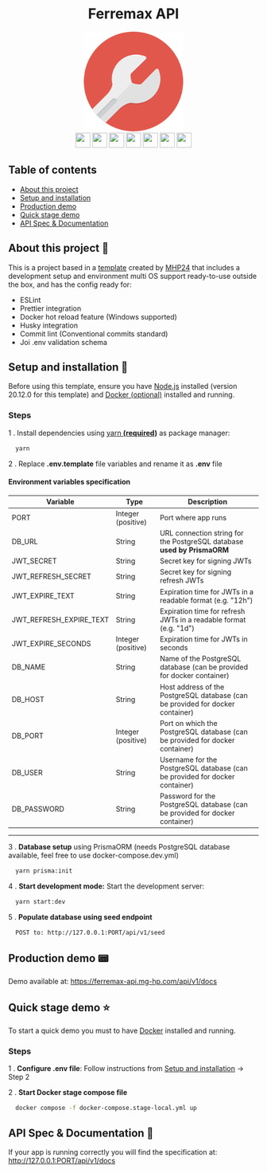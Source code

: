 <h1 align="center">Ferremax API</h1>

<div align="center">
  <a href="https://ferremax-api.mg-hp.com/api/v1/docs" target="_blank">
    <img src="ferremax-api.jpg" width="200" alt="Ferremax logo" />
  </a>

  <div align="center">
    <img src="https://github.com/marwin1991/profile-technology-icons/assets/136815194/519bfaf3-c242-431e-a269-876979f05574" width="30" height="30"/>
    <img src="https://user-images.githubusercontent.com/25181517/183890598-19a0ac2d-e88a-4005-a8df-1ee36782fde1.png" width="30" height="30"/>
    <img src="https://user-images.githubusercontent.com/25181517/117208740-bfb78400-adf5-11eb-97bb-09072b6bedfc.png" width="30" height="30"/>
    <img src="https://user-images.githubusercontent.com/25181517/117207330-263ba280-adf4-11eb-9b97-0ac5b40bc3be.png" width="30" height="30"/>
    <img src="https://user-images.githubusercontent.com/25181517/186711335-a3729606-5a78-4496-9a36-06efcc74f800.png" width="30" height="30"/>
    <img src="https://user-images.githubusercontent.com/25181517/183049794-a3dfaddd-22ee-4ffe-b0b4-549ccd4879f9.png" width="30" height="30"/>
    <img src="https://user-images.githubusercontent.com/25181517/187955008-981340e6-b4cc-441b-80cf-7a5e94d29e7e.png" width="30" height="30"/>
  </div>
</div>

## Table of contents
- [About this project](#about-this-project)
- [Setup and installation](#setup-and-installation)
- [Production demo](#production-demo)
- [Quick stage demo](#quick-stage-demo)
- [API Spec & Documentation](#api-spec-documentation)


## <a id="about-this-project"></a>About this project 📕
This is a project based in a [template](https://github.com/MHP24/nestjs-template) created by [MHP24](https://github.com/MHP24) that includes a development setup and environment multi OS support ready-to-use outside the box, and has the config ready for:

<ul>
  <li>ESLint</li>
  <li>Prettier integration</li>
  <li>Docker hot reload feature (Windows supported)</li>
  <li>Husky integration</li>
  <li>Commit lint (Conventional commits standard)</li>
  <li>Joi .env validation schema</li>
</ul>

## <a id="setup-and-installation"></a>Setup and installation 🚀 

Before using this template, ensure you have [Node.js](https://nodejs.org/en) installed (version 20.12.0 for this template) and [Docker (optional)](https://www.docker.com/) installed and running.

### Steps

 1 . Install dependencies using [yarn __(required)__](https://yarnpkg.com/) as package manager:
```bash
  yarn
```

 2 . Replace __.env.template__ file variables and rename it as __.env__ file

#### __Environment variables specification__ &nbsp;

|__Variable__|__Type__|__Description__|
|---|---|---|
PORT | Integer (positive) | Port where app runs |
DB_URL | String | URL connection string for the PostgreSQL database __used by PrismaORM__ |
JWT_SECRET | String | Secret key for signing JWTs |
JWT_REFRESH_SECRET | String | Secret key for signing refresh JWTs |
JWT_EXPIRE_TEXT | String | Expiration time for JWTs in a readable format (e.g. "12h") |
JWT_REFRESH_EXPIRE_TEXT | String | Expiration time for refresh JWTs in a readable format (e.g. "1d")
JWT_EXPIRE_SECONDS | Integer (positive) | Expiration time for JWTs in seconds |
DB_NAME | String | Name of the PostgreSQL database (can be provided for docker container) |
DB_HOST | String | Host address of the PostgreSQL database (can be provided for docker container) |
DB_PORT | Integer (positive) | Port on which the PostgreSQL database (can be provided for docker container) |
DB_USER | String | Username for the PostgreSQL database (can be provided for docker container) |
DB_PASSWORD | String | Password for the PostgreSQL database (can be provided for docker container) |

<hr>
 

3 . __Database setup__ using PrismaORM (needs PostgreSQL database available, feel free to use docker-compose.dev.yml)
```bash
  yarn prisma:init
```

 4 . __Start development mode:__ Start the development server:
```bash
  yarn start:dev
```

 5 . __Populate database using seed endpoint__
```bash
  POST to: http://127.0.0.1:PORT/api/v1/seed
```

## <a id="production-demo"></a>Production demo 📟
Demo available at: https://ferremax-api.mg-hp.com/api/v1/docs


## <a id="quick-stage-demo"></a>Quick stage demo ⭐ 

To start a quick demo you must to have [Docker](https://www.docker.com/) installed and running.

### Steps

1 . __Configure .env file__: Follow instructions from [Setup and installation](#setup-and-installation) -> Step 2

2 . __Start Docker stage compose file__
```bash
  docker compose -f docker-compose.stage-local.yml up
```

## <a id="api-spec-documentation"></a>API Spec & Documentation 📗 

If your app is running correctly you will find the specification at: http://127.0.0.1:PORT/api/v1/docs